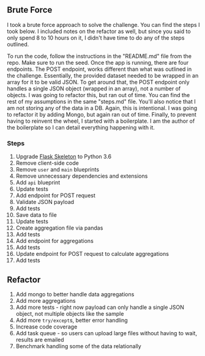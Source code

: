 ## Brute Force

I took a brute force approach to solve the challenge. You can find the steps I took below. I included notes on the refactor as well, but since you said to only spend 8 to 10 hours on it, I didn't have time to do any of the steps outlined.

To run the code, follow the instructions in the "README.md" file from the repo. Make sure to run the seed. Once the app is running, there are four endpoints. The POST endpoint, works different than what was outlined in the challenge. Essentially, the provided dataset needed to be wrapped in an array for it to be valid JSON. To get around that, the POST endpoint only handles a single JSON object (wrapped in an array), not a number of objects. I was going to refactor this, but ran out of time. You can find the rest of my assumptions in the same "steps.md" file. You'll also notice that I am not storing any of the data in a DB. Again, this is intentional. I was going to refactor it by adding Mongo, but again ran out of time. Finally, to prevent having to reinvent the wheel, I started with a boilerplate. I am the author of the boilerplate so I can detail everything happening with it.  

### Steps

1. Upgrade [Flask Skeleton](https://github.com/realpython/flask-skeleton) to Python 3.6
1. Remove client-side code
1. Remove `user` and `main` blueprints
1. Remove unnecessary dependencies and extensions
1. Add `api` blueprint
1. Update tests
1. Add endpoint for POST request
1. Validate JSON payload
1. Add tests
1. Save data to file
1. Update tests
1. Create aggregation file via pandas
1. Add tests
1. Add endpoint for aggregations
1. Add tests
1. Update endpoint for POST request to calculate aggregations
1. Add tests

## Refactor

1. Add mongo to better handle data aggregations
1. Add more aggregations
1. Add more tests - right now payload can only handle a single JSON object, not multiple objects like the sample
1. Add more `try/except`s, better error handling
1. Increase code coverage
1. Add task queue - so users can upload large files without having to wait, results are emailed
1. Benchmark handling some of the data relationally
